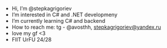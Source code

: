 + Hi, I’m @stepkagrigoriev
+ I’m interested in C# and .NET developmeny
+ I’m currently learning C# and backend
+ How to reach me: tg - @avosthh, stepkagrigoriev@yandex.ru
+ love my gf <3
+ FIIT UrFU 24/28
<!---
stepkagrigoriev/stepkagrigoriev is a ✨ special ✨ repository because its `README.md` (this file) appears on your GitHub profile.
You can click the Preview link to take a look at your changes.
--->
